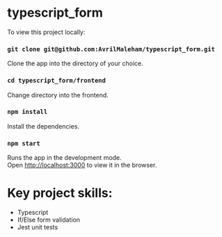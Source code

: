 # typescript_form

To view this project locally:

### `git clone git@github.com:AvrilMaleham/typescript_form.git`

Clone the app into the directory of your choice.

### `cd typescript_form/frontend`

Change directory into the frontend.

### `npm install`

Install the dependencies. 

### `npm start`

Runs the app in the development mode.\
Open [http://localhost:3000](http://localhost:3000) to view it in the browser.

# Key project skills:

- Typescript
- If/Else form validation
- Jest unit tests 